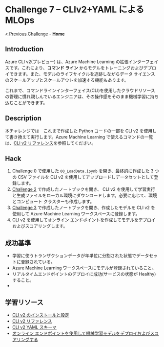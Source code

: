 # Challenge 7 – CLIv2+YAML による MLOps

[< Previous Challenge](./Challenge-06.md) - **[Home](./README.md)**

## Introduction

Azure CLI v2(プレビュー) は、Azure Machine Learning の拡張インターフェイスです。これにより、**コマンド ライン** からモデルをトレーニングおよびデプロイできます。また、モデルのライフサイクルを追跡しながらデータ サイエンスのスケールアップとスケールアウトを加速する機能もあります。

これまで、コマンドラインインターフェイス(CLI)を使用したクラウドリソースの管理に慣れ親しんでいるエンジニアは、その操作感をそのまま機械学習に持ち込むことができます。

## Description
本チャレンジでは　これまで作成した Python コードの一部を CLI v2 を使用して書き換えて実行します。Azure Machine Learning で使えるコマンドの一覧は、[CLI v2 リファレンス](https://docs.microsoft.com/ja-jp/cli/azure/ml?view=azure-cli-latest)を参照してください。

## Hack
1. [Challenge 0](./Challenge-00.md) で使用した `00_LoadData.ipynb` を開き、最終的に作成した 3 つの CSV ファイルを CLI v2 を使用してアップロードしデータセットとして登録します。
1. [Challenge 2](./Challenge-02.md) で作成したノートブックを開き、 CLI v2 を使用して学習実行と生成ファイルをローカル環境にダウンロードします。必要に応じて、環境とコンピュート クラスターも作成します。
1. [Challenge 3](./Challenge-03.md) で作成したノートブックを開き、作成したモデルを CLI v2 を使用して Azure Machine Learning ワークスペースに登録します。
1. CLI v2 を使用してオンライン エンドポイントを作成してモデルをデプロイおよびスコアリングします。



## 成功基準
- 学習に使うトランザクションデータが年単位に分割された状態でデータセットに登録されている。
- Azure Machine Learning ワークスペースにモデルが登録されていること。
- リアルタイムエンドポイントのデプロイに成功(サービスの状態が Healthy)すること。
- 

## 学習リソース

- [CLI v2 のインストールと設定](https://docs.microsoft.com/ja-jp/azure/machine-learning/how-to-configure-cli?tabs=public)
- [CLI v2 リファレンス](https://docs.microsoft.com/ja-jp/cli/azure/ml?view=azure-cli-latest)
- [CLI v2 YAML スキーマ](https://docs.microsoft.com/ja-jp/azure/machine-learning/reference-yaml-overview)
- [オンライン エンドポイントを使用して機械学習モデルをデプロイおよびスコアリングする](https://docs.microsoft.com/ja-jp/azure/machine-learning/how-to-deploy-managed-online-endpoints)
